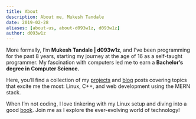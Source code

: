 ```yaml
---
title: About
description: About me, Mukesh Tandale
date: 2019-02-28
aliases: [about-us, about-d093w1z, d093w1z]
author: d093w1z
---
```


<p>More formally, I’m <b>Mukesh Tandale | d093w1z</b>, and I’ve been programming for the past 8 years, starting my journey at the age of 16 as a self-taught programmer. My fascination with computers led me to earn a <b>Bachelor’s degree in Computer Science.</b></p>
<p>Here, you’ll find a collection of my <a href="/projects">projects</a> and <a href="/posts">blog</a> posts covering topics that excite me the most: Linux, C++, and web development using the MERN stack.</p>
<p>When I’m not coding, I love tinkering with my Linux setup and diving into a good <a href="/tags/book">book</a>. Join me as I explore the ever-evolving world of technology!</p>
